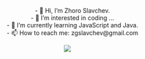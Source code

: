 <ul align="center" style="list-style-type:none;">
<li>- 👋 Hi, I’m Zhoro Slavchev.</li>
<li>- 👀 I’m interested in coding ...</li>
<li>- 🌱 I’m currently learning JavaScript and Java.</li>
<li>- 📫 How to reach me: zgslavchev@gmail.com</li>
</ul>

<!---
zhorogs/zhorogs is a ✨ special ✨ repository because its `README.md` (this file) appears on your GitHub profile.
You can click the Preview link to take a look at your changes.
--->

<p align="center">
  <a href="https://skillicons.dev">
    <img src="https://skillicons.dev/icons?i=html,css,js,react,git,npm,postman" />
  </a>
</p>

